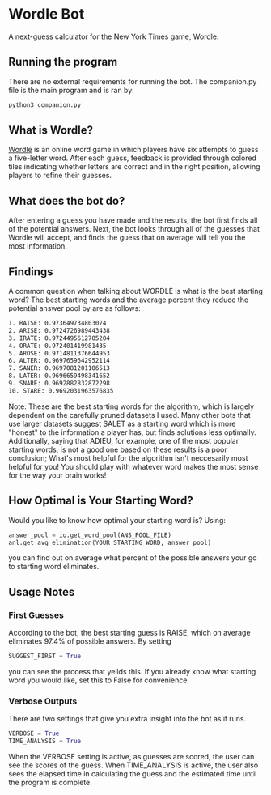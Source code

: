 # Wordle Bot

A next-guess calculator for the New York Times game, Wordle.

## Running the program

There are no external requirements for running the bot. The companion.py file is the main program and is ran by:

```bash
python3 companion.py
```

## What is Wordle?
[Wordle](www.nytimes.com/games/wordle/index.html) is an online word game in which players have six attempts to guess a five-letter word. After each guess, feedback is provided through colored tiles indicating whether letters are correct and in the right position, allowing players to refine their guesses. 



## What does the bot do?
After entering a guess you have made and the results, the bot first finds all of the potential answers. Next, the bot looks through all of the guesses that Wordle will accept, and finds the guess that on average will tell you the most information. 

## Findings

A common question when talking about WORDLE is what is the best starting word? The best starting words and the average percent they reduce the potential answer pool by are as follows:
```bash
1. RAISE: 0.973649734803074
2. ARISE: 0.9724726989443438
3. IRATE: 0.9724495612705204
4. ORATE: 0.972401419981435
5. AROSE: 0.9714811376644953
6. ALTER: 0.9697659642952114
7. SANER: 0.9697081201106513
8. LATER: 0.9696659498341652
9. SNARE: 0.9692882832872298
10. STARE: 0.9692031963576835
```
Note: These are the best starting words for the algorithm, which is largely dependent on the carefully pruned datasets I used. Many other bots that use larger datasets suggest SALET as a starting word which is more "honest" to the information a player has, but finds solutions less optimally. Additionally, saying that ADIEU, for example, one of the most popular starting words, is not a good one based on these results is a poor conclusion; What's most helpful for the algorithm isn't neccesarily most helpful for you! You should play with whatever word makes the most sense for the way your brain works!

## How Optimal is Your Starting Word?
Would you like to know how optimal your starting word is? Using:
```python
answer_pool = io.get_word_pool(ANS_POOL_FILE)
anl.get_avg_elimination(YOUR_STARTING_WORD, answer_pool)
```
you can find out on average what percent of the possible answers your go to starting word eliminates.


## Usage Notes

### First Guesses
According to the bot, the best starting guess is RAISE, which on average eliminates 97.4% of possible answers. By setting

```python
SUGGEST_FIRST = True
```
you can see the process that yeilds this. If you already know what starting word you would like, set this to False for convenience.

### Verbose Outputs
There are two settings that give you extra insight into the bot as it runs.
```python
VERBOSE = True
TIME_ANALYSIS = True
```
When the VERBOSE setting is active, as guesses are scored, the user can see the scores of the guess. When TIME_ANALYSIS is active, the user also sees the elapsed time in calculating the guess and the estimated time until the program is complete.





